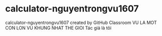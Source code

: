# calculator-nguyentrongvu1607
calculator-nguyentrongvu1607 created by GitHub Classroom
VU LA MOT CON LON 
VU KHUNG NHAT THE GIOI
Tác giả là tôi
